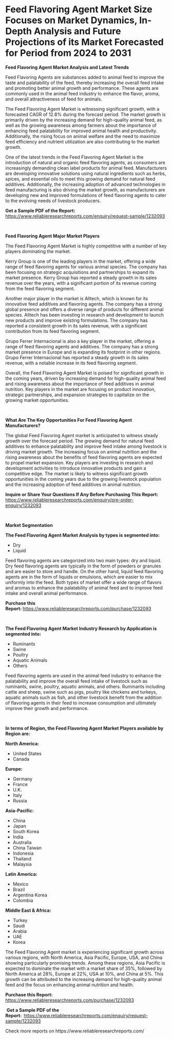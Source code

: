 <p><h1>Feed Flavoring Agent Market Size Focuses on Market Dynamics, In-Depth Analysis and Future Projections of its Market Forecasted for Period from 2024 to 2031</h1></p><p><strong>Feed Flavoring Agent Market Analysis and Latest Trends</strong></p>
<p><p>Feed Flavoring Agents are substances added to animal feed to improve the taste and palatability of the feed, thereby increasing the overall feed intake and promoting better animal growth and performance. These agents are commonly used in the animal feed industry to enhance the flavor, aroma, and overall attractiveness of feed for animals.</p><p>The Feed Flavoring Agent Market is witnessing significant growth, with a forecasted CAGR of 12.8% during the forecast period. The market growth is primarily driven by the increasing demand for high-quality animal feed, as well as the growing awareness among farmers about the importance of enhancing feed palatability for improved animal health and productivity. Additionally, the rising focus on animal welfare and the need to maximize feed efficiency and nutrient utilization are also contributing to the market growth.</p><p>One of the latest trends in the Feed Flavoring Agent Market is the introduction of natural and organic feed flavoring agents, as consumers are increasingly demanding clean label products for animal feed. Manufacturers are developing innovative solutions using natural ingredients such as herbs, spices, and essential oils to meet this growing demand for natural feed additives. Additionally, the increasing adoption of advanced technologies in feed manufacturing is also driving the market growth, as manufacturers are developing new and improved formulations of feed flavoring agents to cater to the evolving needs of livestock producers.</p></p>
<p><strong>Get a Sample PDF of the Report:&nbsp;</strong> <a href="https://www.reliableresearchreports.com/enquiry/request-sample/1232093">https://www.reliableresearchreports.com/enquiry/request-sample/1232093</a></p>
<p>&nbsp;</p>
<p><strong>Feed Flavoring Agent Major Market Players</strong></p>
<p><p>The Feed Flavoring Agent Market is highly competitive with a number of key players dominating the market. </p><p>Kerry Group is one of the leading players in the market, offering a wide range of feed flavoring agents for various animal species. The company has been focusing on strategic acquisitions and partnerships to expand its market presence. Kerry Group has reported a steady growth in its sales revenue over the years, with a significant portion of its revenue coming from the feed flavoring segment.</p><p>Another major player in the market is Alltech, which is known for its innovative feed additives and flavoring agents. The company has a strong global presence and offers a diverse range of products for different animal species. Alltech has been investing in research and development to launch new products and improve existing formulations. The company has reported a consistent growth in its sales revenue, with a significant contribution from its feed flavoring segment.</p><p>Grupo Ferrer Internacional is also a key player in the market, offering a range of feed flavoring agents and additives. The company has a strong market presence in Europe and is expanding its footprint in other regions. Grupo Ferrer Internacional has reported a steady growth in its sales revenue, with a notable increase in its feed flavoring segment.</p><p>Overall, the Feed Flavoring Agent Market is poised for significant growth in the coming years, driven by increasing demand for high-quality animal feed and rising awareness about the importance of feed additives in animal nutrition. Key players in the market are focusing on product innovation, strategic partnerships, and expansion strategies to capitalize on the growing market opportunities.</p></p>
<p>&nbsp;</p>
<p><strong>What Are The Key Opportunities For Feed Flavoring Agent Manufacturers?</strong></p>
<p><p>The global Feed Flavoring Agent market is anticipated to witness steady growth over the forecast period. The growing demand for natural feed additives to enhance palatability and improve feed intake among livestock is driving market growth. The increasing focus on animal nutrition and the rising awareness about the benefits of feed flavoring agents are expected to propel market expansion. Key players are investing in research and development activities to introduce innovative products and gain a competitive edge. The market is likely to witness significant growth opportunities in the coming years due to the growing livestock population and the increasing adoption of feed additives in animal nutrition.</p></p>
<p><strong>Inquire or Share Your Questions If Any Before Purchasing This Report:</strong> <a href="https://www.reliableresearchreports.com/enquiry/pre-order-enquiry/1232093">https://www.reliableresearchreports.com/enquiry/pre-order-enquiry/1232093</a></p>
<p>&nbsp;</p>
<p><strong>Market Segmentation</strong></p>
<p><strong>The Feed Flavoring Agent Market Analysis by types is segmented into:</strong></p>
<p><ul><li>Dry</li><li>Liquid</li></ul></p>
<p><p>Feed flavoring agents are categorized into two main types: dry and liquid. Dry feed flavoring agents are typically in the form of powders or granules and are easier to store and handle. On the other hand, liquid feed flavoring agents are in the form of liquids or emulsions, which are easier to mix uniformly into the feed. Both types of market offer a wide range of flavors and aromas to enhance the palatability of animal feed and to improve feed intake and overall animal performance.</p></p>
<p><strong>Purchase this Report:&nbsp;</strong><a href="https://www.reliableresearchreports.com/purchase/1232093">https://www.reliableresearchreports.com/purchase/1232093</a></p>
<p>&nbsp;</p>
<p><strong>The Feed Flavoring Agent Market Industry Research by Application is segmented into:</strong></p>
<p><ul><li>Ruminants</li><li>Swine</li><li>Poultry</li><li>Aquatic Animals</li><li>Others</li></ul></p>
<p><p>Feed flavoring agents are used in the animal feed industry to enhance the palatability and improve the overall feed intake of livestock such as ruminants, swine, poultry, aquatic animals, and others. Ruminants including cattle and sheep, swine such as pigs, poultry like chickens and turkeys, aquatic animals such as fish, and other livestock benefit from the addition of flavoring agents in their feed to increase consumption and ultimately improve their growth and performance.</p></p>
<p>&nbsp;</p>
<p><strong>In terms of Region, the Feed Flavoring Agent Market Players available by Region are:</strong></p>
<p>
    <p> <strong> North America: </strong>
        <ul>
            <li>United States</li>
            <li>Canada</li>
        </ul>
        </p> 
    <p> <strong> Europe: </strong>
        <ul>
            <li>Germany</li>
            <li>France</li>
            <li>U.K.</li>
            <li>Italy</li>
            <li>Russia</li>
        </ul>
        </p> 
    <p> <strong> Asia-Pacific: </strong>
        <ul>
            <li>China</li>
            <li>Japan</li>
            <li>South Korea</li>
            <li>India</li>
            <li>Australia</li>
            <li>China Taiwan</li>
            <li>Indonesia</li>
            <li>Thailand</li>
            <li>Malaysia</li>
        </ul>
        </p> 
    <p> <strong> Latin America: </strong>
        <ul>
            <li>Mexico</li>
            <li>Brazil</li>
            <li>Argentina Korea</li>
            <li>Colombia</li>
        </ul>
        </p> 
    <p> <strong> Middle East & Africa: </strong>
        <ul>
            <li>Turkey</li>
            <li>Saudi</li>
            <li>Arabia</li>
            <li>UAE</li>
            <li>Korea</li>
        </ul>
    </p>
    </p>
<p><p>The Feed Flavoring Agent market is experiencing significant growth across various regions, with North America, Asia Pacific, Europe, USA, and China showing particularly promising trends. Among these regions, Asia Pacific is expected to dominate the market with a market share of 35%, followed by North America at 28%, Europe at 22%, USA at 10%, and China at 5%. This growth can be attributed to the increasing demand for high-quality animal feed and the focus on enhancing animal nutrition and health.</p></p>
<p><strong>Purchase this Report: </strong><a href="https://www.reliableresearchreports.com/purchase/1232093">https://www.reliableresearchreports.com/purchase/1232093</a></p>
<p>&nbsp;<strong>Get a Sample PDF of the Report:&nbsp;&nbsp;</strong><a href="https://www.reliableresearchreports.com/enquiry/request-sample/1232093">https://www.reliableresearchreports.com/enquiry/request-sample/1232093</a></p>
<p><strong></strong></p>
<p>Check more reports on https://www.reliableresearchreports.com/</p>